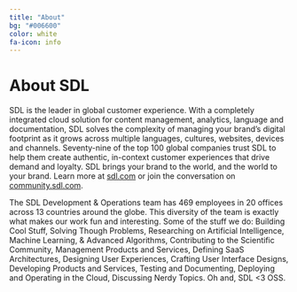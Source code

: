 ```yaml
---
title: "About"
bg: "#006600"
color: white
fa-icon: info
---
```


# About SDL
SDL is the leader in global customer experience. With a completely integrated cloud solution for content management, analytics, language and documentation, SDL solves the complexity of managing your brand’s digital footprint as it grows across multiple languages, cultures, websites, devices and channels. Seventy-nine of the top 100 global companies trust SDL to help them create authentic, in-context customer experiences that drive demand and loyalty. SDL brings your brand to the world, and the world to your brand. Learn more at [sdl.com](https://www.sdl.com/) or join the conversation on [community.sdl.com](https://community.sdl.com/).

The SDL Development & Operations team has 469 employees in 20 offices across 13 countries around the globe. This diversity of the team is exactly what makes our work fun and interesting. Some of the stuff we do: Building Cool Stuff, Solving Though Problems, Researching on Artificial Intelligence, Machine Learning, & Advanced Algorithms, Contributing to the Scientific Community, Management Products and Services, Defining SaaS Architectures, Designing User Experiences, Crafting User Interface Designs, Developing Products and Services, Testing and Documenting, Deploying and Operating in the Cloud, Discussing Nerdy Topics. Oh and, SDL <3 OSS.